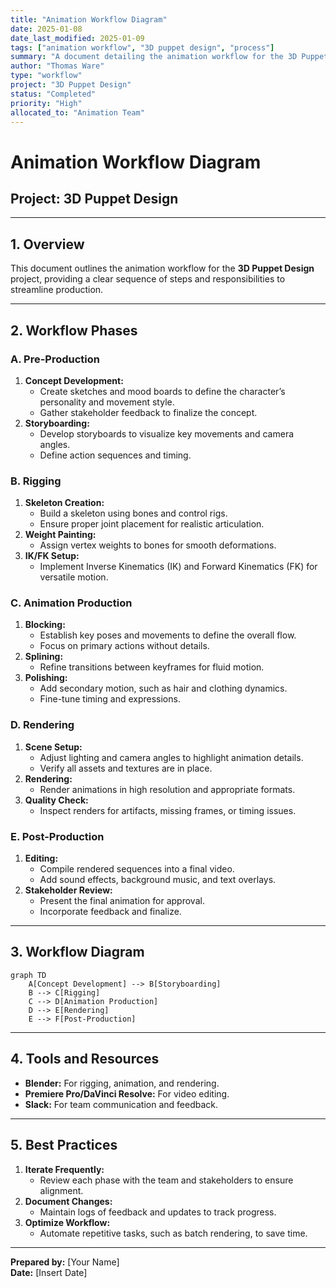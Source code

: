```yaml
---
title: "Animation Workflow Diagram"
date: 2025-01-08
date_last_modified: 2025-01-09
tags: ["animation workflow", "3D puppet design", "process"]
summary: "A document detailing the animation workflow for the 3D Puppet Design project, covering pre-production, rigging, animation production, and post-production."
author: "Thomas Ware"
type: "workflow"
project: "3D Puppet Design"
status: "Completed"
priority: "High"
allocated_to: "Animation Team"
---
```

# **Animation Workflow Diagram**

## **Project:** 3D Puppet Design

---

## **1. Overview**
This document outlines the animation workflow for the **3D Puppet Design** project, providing a clear sequence of steps and responsibilities to streamline production.

---

## **2. Workflow Phases**

### **A. Pre-Production**
1. **Concept Development:**
   - Create sketches and mood boards to define the character’s personality and movement style.
   - Gather stakeholder feedback to finalize the concept.
2. **Storyboarding:**
   - Develop storyboards to visualize key movements and camera angles.
   - Define action sequences and timing.

### **B. Rigging**
1. **Skeleton Creation:**
   - Build a skeleton using bones and control rigs.
   - Ensure proper joint placement for realistic articulation.
2. **Weight Painting:**
   - Assign vertex weights to bones for smooth deformations.
3. **IK/FK Setup:**
   - Implement Inverse Kinematics (IK) and Forward Kinematics (FK) for versatile motion.

### **C. Animation Production**
1. **Blocking:**
   - Establish key poses and movements to define the overall flow.
   - Focus on primary actions without details.
2. **Splining:**
   - Refine transitions between keyframes for fluid motion.
3. **Polishing:**
   - Add secondary motion, such as hair and clothing dynamics.
   - Fine-tune timing and expressions.

### **D. Rendering**
1. **Scene Setup:**
   - Adjust lighting and camera angles to highlight animation details.
   - Verify all assets and textures are in place.
2. **Rendering:**
   - Render animations in high resolution and appropriate formats.
3. **Quality Check:**
   - Inspect renders for artifacts, missing frames, or timing issues.

### **E. Post-Production**
1. **Editing:**
   - Compile rendered sequences into a final video.
   - Add sound effects, background music, and text overlays.
2. **Stakeholder Review:**
   - Present the final animation for approval.
   - Incorporate feedback and finalize.

---

## **3. Workflow Diagram**

```mermaid
graph TD
    A[Concept Development] --> B[Storyboarding]
    B --> C[Rigging]
    C --> D[Animation Production]
    D --> E[Rendering]
    E --> F[Post-Production]
```

---

## **4. Tools and Resources**
- **Blender:** For rigging, animation, and rendering.
- **Premiere Pro/DaVinci Resolve:** For video editing.
- **Slack:** For team communication and feedback.

---

## **5. Best Practices**
1. **Iterate Frequently:**
   - Review each phase with the team and stakeholders to ensure alignment.
2. **Document Changes:**
   - Maintain logs of feedback and updates to track progress.
3. **Optimize Workflow:**
   - Automate repetitive tasks, such as batch rendering, to save time.

---

**Prepared by:** [Your Name]  
**Date:** [Insert Date]
